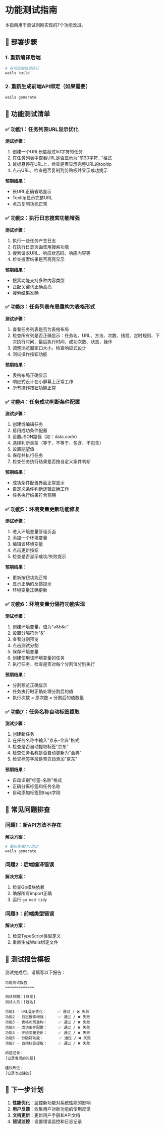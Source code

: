 # 功能测试指南

本指南用于测试刚刚实现的7个功能改进。

## 🚀 部署步骤

### 1. 重新编译后端
```bash
# 在项目根目录执行
wails build
```

### 2. 重新生成前端API绑定（如果需要）
```bash
wails generate
```

## 🧪 功能测试清单

### ✅ 功能1：任务列表URL显示优化
**测试步骤：**
1. 创建一个URL长度超过50字符的任务
2. 在任务列表中查看URL是否显示为"前30字符..."格式
3. 鼠标悬停在URL上，检查是否显示完整URL的tooltip
4. 点击URL，检查是否复制到剪贴板并显示成功提示

**预期结果：**
- 长URL正确省略显示
- Tooltip显示完整URL
- 点击复制功能正常

### ✅ 功能2：执行日志搜索功能增强
**测试步骤：**
1. 执行一些任务产生日志
2. 在执行日志页面使用搜索功能
3. 搜索请求URL、响应状态码、响应内容等
4. 检查搜索结果是否高亮显示

**预期结果：**
- 搜索功能支持多种内容类型
- 匹配关键词正确高亮
- 搜索结果准确

### ✅ 功能3：任务列表布局重构为表格形式
**测试步骤：**
1. 查看任务列表是否为表格布局
2. 检查所有列是否正确显示：任务名、URL、方法、次数、线程、定时规则、下次执行时间、最后执行时间、成功次数、状态、操作
3. 调整浏览器窗口大小，检查响应式设计
4. 测试操作按钮功能

**预期结果：**
- 表格布局正确显示
- 响应式设计在小屏幕上正常工作
- 所有操作按钮功能正常

### ✅ 功能4：任务成功判断条件配置
**测试步骤：**
1. 创建或编辑任务
2. 启用成功条件配置
3. 设置JSON路径（如：data.code）
4. 选择判断类型（等于、不等于、包含、不包含）
5. 设置期望值
6. 保存并执行任务
7. 检查任务执行结果是否按自定义条件判断

**预期结果：**
- 成功条件配置界面正常显示
- 自定义条件判断逻辑正确工作
- 任务执行结果符合预期

### ✅ 功能5：环境变量更新功能修复
**测试步骤：**
1. 进入环境变量管理页面
2. 添加一个环境变量
3. 编辑该环境变量
4. 点击更新按钮
5. 检查是否显示成功/失败提示

**预期结果：**
- 更新按钮功能正常
- 显示正确的反馈提示
- 环境变量正确更新

### ✅ 功能6：环境变量分隔符功能实现
**测试步骤：**
1. 创建环境变量，值为"a&b&c"
2. 设置分隔符为"&"
3. 查看分割预览
4. 点击测试分割
5. 保存环境变量
6. 创建使用该环境变量的任务
7. 执行任务，检查是否对每个分割值分别执行

**预期结果：**
- 分割预览正确显示
- 任务执行时正确处理分割后的值
- 执行次数 = 原次数 × 分割后的值数量

### ✅ 功能7：任务名称自动标签提取
**测试步骤：**
1. 创建新任务
2. 在任务名称中输入"京东-金典"格式
3. 检查是否自动提取标签"京东"
4. 检查任务名称是否自动更新为"金典"
5. 检查标签字段是否自动添加"京东"

**预期结果：**
- 自动识别"标签-名称"格式
- 正确分离标签和任务名称
- 自动添加标签到tags字段

## 🐛 常见问题排查

### 问题1：新API方法不存在
**解决方案：**
```bash
# 重新生成API绑定
wails generate
```

### 问题2：后端编译错误
**解决方案：**
1. 检查Go模块依赖
2. 确保所有import正确
3. 运行 `go mod tidy`

### 问题3：前端类型错误
**解决方案：**
1. 检查TypeScript类型定义
2. 重新生成Wails绑定文件

## 📝 测试报告模板

测试完成后，请填写以下报告：

```
功能测试报告
=============

测试日期：[日期]
测试人员：[姓名]

功能1 - URL显示优化：     ✅ 通过 / ❌ 失败
功能2 - 日志搜索增强：     ✅ 通过 / ❌ 失败  
功能3 - 表格布局重构：     ✅ 通过 / ❌ 失败
功能4 - 成功条件配置：     ✅ 通过 / ❌ 失败
功能5 - 环境变量更新：     ✅ 通过 / ❌ 失败
功能6 - 分隔符功能：       ✅ 通过 / ❌ 失败
功能7 - 自动标签提取：     ✅ 通过 / ❌ 失败

问题记录：
[记录发现的问题]

建议改进：
[记录改进建议]
```

## 🎯 下一步计划

1. **性能优化**：监控新功能对系统性能的影响
2. **用户反馈**：收集用户对新功能的使用反馈
3. **文档更新**：更新用户手册和API文档
4. **错误监控**：设置错误监控和日志记录
